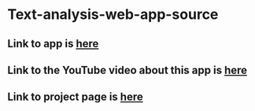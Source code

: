 # Text-analysis-web-app-source

## Link to app is [here](http://text-analysis-editor.herokuapp.com/) 
## Link to the YouTube video about this app is [here](https://youtu.be/4dOZW-hmCU8)
## Link to project page is [here](https://www.saadkhalid.ca/text-analysis-using-ml)

